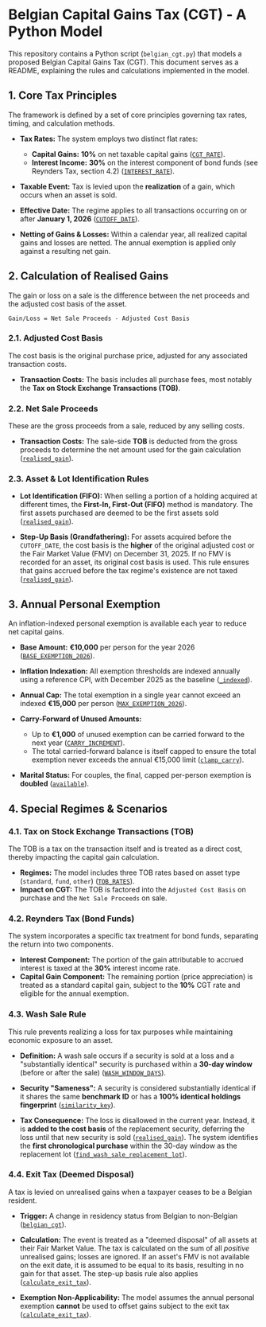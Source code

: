 # Belgian Capital Gains Tax (CGT) - A Python Model

This repository contains a Python script (`belgian_cgt.py`) that models a proposed Belgian Capital Gains Tax (CGT). This document serves as a README, explaining the rules and calculations implemented in the model.

## 1. Core Tax Principles

The framework is defined by a set of core principles governing tax rates, timing, and calculation methods.

*   **Tax Rates:** The system employs two distinct flat rates:
    *   **Capital Gains:** **10%** on net taxable capital gains ([`CGT_RATE`](belgian_cgt.py:9)).
    *   **Interest Income:** **30%** on the interest component of bond funds (see Reynders Tax, section 4.2) ([`INTEREST_RATE`](belgian_cgt.py:10)).

*   **Taxable Event:** Tax is levied upon the **realization** of a gain, which occurs when an asset is sold.

*   **Effective Date:** The regime applies to all transactions occurring on or after **January 1, 2026** ([`CUTOFF_DATE`](belgian_cgt.py:18)).

*   **Netting of Gains & Losses:** Within a calendar year, all realized capital gains and losses are netted. The annual exemption is applied only against a resulting net gain.

## 2. Calculation of Realised Gains

The gain or loss on a sale is the difference between the net proceeds and the adjusted cost basis of the asset.

`Gain/Loss = Net Sale Proceeds - Adjusted Cost Basis`

### 2.1. Adjusted Cost Basis

The cost basis is the original purchase price, adjusted for any associated transaction costs.
*   **Transaction Costs:** The basis includes all purchase fees, most notably the **Tax on Stock Exchange Transactions (TOB)**.

### 2.2. Net Sale Proceeds

These are the gross proceeds from a sale, reduced by any selling costs.
*   **Transaction Costs:** The sale-side **TOB** is deducted from the gross proceeds to determine the net amount used for the gain calculation ([`realised_gain`](belgian_cgt.py:147-152)).

### 2.3. Asset & Lot Identification Rules

*   **Lot Identification (FIFO):** When selling a portion of a holding acquired at different times, the **First-In, First-Out (FIFO)** method is mandatory. The first assets purchased are deemed to be the first assets sold ([`realised_gain`](belgian_cgt.py:154-176)).

*   **Step-Up Basis (Grandfathering):** For assets acquired before the `CUTOFF_DATE`, the cost basis is the **higher** of the original adjusted cost or the Fair Market Value (FMV) on December 31, 2025. If no FMV is recorded for an asset, its original cost basis is used. This rule ensures that gains accrued before the tax regime's existence are not taxed ([`realised_gain`](belgian_cgt.py:166-168)).

## 3. Annual Personal Exemption

An inflation-indexed personal exemption is available each year to reduce net capital gains.

*   **Base Amount:** **€10,000** per person for the year 2026 ([`BASE_EXEMPTION_2026`](belgian_cgt.py:19)).

*   **Inflation Indexation:** All exemption thresholds are indexed annually using a reference CPI, with December 2025 as the baseline ([`_indexed`](belgian_cgt.py:64)).

*   **Annual Cap:** The total exemption in a single year cannot exceed an indexed **€15,000** per person ([`MAX_EXEMPTION_2026`](belgian_cgt.py:20)).

*   **Carry-Forward of Unused Amounts:**
    *   Up to **€1,000** of unused exemption can be carried forward to the next year ([`CARRY_INCREMENT`](belgian_cgt.py:21)).
    *   The total carried-forward balance is itself capped to ensure the total exemption never exceeds the annual €15,000 limit ([`clamp_carry`](belgian_cgt.py:76)).

*   **Marital Status:** For couples, the final, capped per-person exemption is **doubled** ([`available`](belgian_cgt.py:82)).

## 4. Special Regimes & Scenarios

### 4.1. Tax on Stock Exchange Transactions (TOB)

The TOB is a tax on the transaction itself and is treated as a direct cost, thereby impacting the capital gain calculation.

*   **Regimes:** The model includes three TOB rates based on asset type (`standard`, `fund`, `other`) ([`TOB_RATES`](belgian_cgt.py:11)).
*   **Impact on CGT:** The TOB is factored into the `Adjusted Cost Basis` on purchase and the `Net Sale Proceeds` on sale.

### 4.2. Reynders Tax (Bond Funds)

The system incorporates a specific tax treatment for bond funds, separating the return into two components.
*   **Interest Component:** The portion of the gain attributable to accrued interest is taxed at the **30%** interest income rate.
*   **Capital Gain Component:** The remaining portion (price appreciation) is treated as a standard capital gain, subject to the **10%** CGT rate and eligible for the annual exemption.

### 4.3. Wash Sale Rule

This rule prevents realizing a loss for tax purposes while maintaining economic exposure to an asset.

*   **Definition:** A wash sale occurs if a security is sold at a loss and a "substantially identical" security is purchased within a **30-day window** (before or after the sale) ([`WASH_WINDOW_DAYS`](belgian_cgt.py:22)).

*   **Security "Sameness":** A security is considered substantially identical if it shares the same **benchmark ID** or has a **100% identical holdings fingerprint** ([`similarity_key`](belgian_cgt.py:46)).

*   **Tax Consequence:** The loss is disallowed in the current year. Instead, it is **added to the cost basis** of the replacement security, deferring the loss until that new security is sold ([`realised_gain`](belgian_cgt.py:184-190)). The system identifies the **first chronological purchase** within the 30-day window as the replacement lot ([`find_wash_sale_replacement_lot`](belgian_cgt.py:107)).

### 4.4. Exit Tax (Deemed Disposal)

A tax is levied on unrealised gains when a taxpayer ceases to be a Belgian resident.

*   **Trigger:** A change in residency status from Belgian to non-Belgian ([`belgian_cgt`](belgian_cgt.py:274-277)).

*   **Calculation:** The event is treated as a "deemed disposal" of all assets at their Fair Market Value. The tax is calculated on the sum of all *positive* unrealised gains; losses are ignored. If an asset's FMV is not available on the exit date, it is assumed to be equal to its basis, resulting in no gain for that asset. The step-up basis rule also applies ([`calculate_exit_tax`](belgian_cgt.py:197)).

*   **Exemption Non-Applicability:** The model assumes the annual personal exemption **cannot** be used to offset gains subject to the exit tax ([`calculate_exit_tax`](belgian_cgt.py:220-222)).